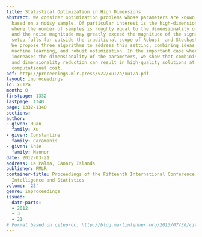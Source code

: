 ```yaml
---
title: Statistical Optimization in High Dimensions
abstract: We consider optimization problems whose parameters are known only approximately,
  based on a noisy sample. Of particular interest is the high-dimensional regime,
  where the number of samples is roughly equal to the dimensionality of the problem,
  and the noise magnitude may greatly exceed the magnitude of the signal itself. This
  setup falls far outside the traditional scope of Robust  and Stochastic optimization.
  We propose three algorithms to address this setting, combining ideas from statistics,
  machine learning, and robust optimization. In the important case where noise artificially
  increases the dimensionality of the parameters, we show that combining robust optimization
  and dimensionality reduction can result in high-quality solutions at greatly reduced
  computational cost.
pdf: http://proceedings.mlr.press/v22/xu12a/xu12a.pdf
layout: inproceedings
id: xu12a
month: 0
firstpage: 1332
lastpage: 1340
page: 1332-1340
sections: 
author:
- given: Huan
  family: Xu
- given: Constantine
  family: Caramanis
- given: Shie
  family: Mannor
date: 2012-03-21
address: La Palma, Canary Islands
publisher: PMLR
container-title: Proceedings of the Fifteenth International Conference on Artificial
  Intelligence and Statistics
volume: '22'
genre: inproceedings
issued:
  date-parts:
  - 2012
  - 3
  - 21
# Format based on citeproc: http://blog.martinfenner.org/2013/07/30/citeproc-yaml-for-bibliographies/
---
```

